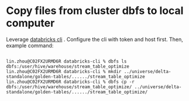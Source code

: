 # Copy files from cluster dbfs to local computer
Leverage [databricks cli](https://docs.databricks.com/dev-tools/cli/index.html) .
Configure the cli with token and host first.
Then, example command:
```

lin.zhou@C02FX2URMD6R databricks-cli % dbfs ls dbfs:/user/hive/warehouse/stream_table_optimize
lin.zhou@C02FX2URMD6R databricks-cli % mkdir ../universe/delta-standalone/golden-tables/....../stream_table_optimize
lin.zhou@C02FX2URMD6R databricks-cli % dbfs cp -r dbfs:/user/hive/warehouse/stream_table_optimize/ ../universe/delta-standalone/golden-tables/....../stream_table_optimize/

```

